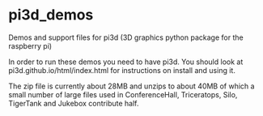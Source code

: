 pi3d_demos
==========

Demos and support files for pi3d (3D graphics python package for the
raspberry pi)

In order to run these demos you need to have pi3d. You should look at
pi3d.github.io/html/index.html for instructions on install and using it.

The zip file is currently about 28MB and unzips to about 40MB of which
a small number of large files used in ConferenceHall, Triceratops, Silo,
TigerTank and Jukebox contribute half.
